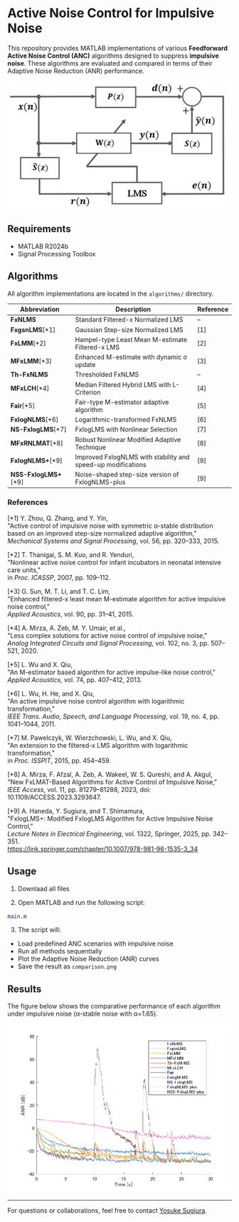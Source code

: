 # Active Noise Control for Impulsive Noise

This repository provides MATLAB implementations of various **Feedforward Active Noise Control (ANC)** algorithms designed to suppress **impulsive noise**. These algorithms are evaluated and compared in terms of their Adaptive Noise Reduction (ANR) performance.

![System Overview](ffanc.png)

## Requirements

- MATLAB R2024b
- Signal Processing Toolbox

## Algorithms

All algorithm implementations are located in the `algorithms/` directory.

| Abbreviation            | Description                                                                   | Reference |
|-------------------------|-------------------------------------------------------------------------------|-----------|
| **FxNLMS**              | Standard Filtered-x Normalized LMS                                             | –         |
| **FxgsnLMS**[*1]        | Gaussian Step-size Normalized LMS                                              | [1]       |
| **FxLMM**[*2]           | Hampel-type Least Mean M-estimate Filtered-x LMS                               | [2]       |
| **MFxLMM**[*3]          | Enhanced M-estimate with dynamic σ update                                     | [3]       |
| **Th-FxNLMS**           | Thresholded FxNLMS                                                             | –         |
| **MFxLCH**[*4]          | Median Filtered Hybrid LMS with L-Criterion                                   | [4]       |
| **Fair**[*5]            | Fair-type M-estimator adaptive algorithm                                       | [5]       |
| **FxlogNLMS**[*6]       | Logarithmic-transformed FxNLMS                                                 | [6]       |
| **NS-FxlogLMS**[*7]     | FxlogLMS with Nonlinear Selection                                               | [7]       |
| **MFxRNLMAT**[*8]       | Robust Nonlinear Modified Adaptive Technique                              | [8]       |
| **FxlogNLMS+**[*9]  | Improved FxlogNLMS with stability and speed-up modifications                   | [9]       |
| **NSS-FxlogLMS+**[*9]| Noise-shaped step-size version of FxlogNLMS-plus                             | [9]       |

### References

[*1] Y. Zhou, Q. Zhang, and Y. Yin,  
"Active control of impulsive noise with symmetric α-stable distribution based on an improved step-size normalized adaptive algorithm,"  
*Mechanical Systems and Signal Processing*, vol. 56, pp. 320–333, 2015.  

[*2] T. Thanigai, S. M. Kuo, and R. Yenduri,  
"Nonlinear active noise control for infant incubators in neonatal intensive care units,"  
in *Proc. ICASSP*, 2007, pp. 109–112.  

[*3] G. Sun, M. T. Li, and T. C. Lim,  
"Enhanced filtered-x least mean M-estimate algorithm for active impulsive noise control,"  
*Applied Acoustics*, vol. 90, pp. 31–41, 2015.  

[*4] A. Mirza, A. Zeb, M. Y. Umair, et al.,  
"Less complex solutions for active noise control of impulsive noise,"  
*Analog Integrated Circuits and Signal Processing*, vol. 102, no. 3, pp. 507–521, 2020.  

[*5] L. Wu and X. Qiu,  
"An M-estimator based algorithm for active impulse-like noise control,"  
*Applied Acoustics*, vol. 74, pp. 407–412, 2013.  

[*6] L. Wu, H. He, and X. Qiu,  
"An active impulsive noise control algorithm with logarithmic transformation,"  
*IEEE Trans. Audio, Speech, and Language Processing*, vol. 19, no. 4, pp. 1041–1044, 2011.  

[*7] M. Pawelczyk, W. Wierzchowski, L. Wu, and X. Qiu,  
"An extension to the filtered-x LMS algorithm with logarithmic transformation,"  
in *Proc. ISSPIT*, 2015, pp. 454–459.  

[*8] A. Mirza, F. Afzal, A. Zeb, A. Wakeel, W. S. Qureshi, and A. Akgul,  
"New FxLMAT-Based Algorithms for Active Control of Impulsive Noise,"  
*IEEE Access*, vol. 11, pp. 81279–81288, 2023, doi: 10.1109/ACCESS.2023.3293647.

[*9] A. Haneda, Y. Sugiura, and T. Shimamura,  
"FxlogLMS+: Modified FxlogLMS Algorithm for Active Impulsive Noise Control,"  
*Lecture Notes in Electrical Engineering*, vol. 1322, Springer, 2025, pp. 342–351.  
https://link.springer.com/chapter/10.1007/978-981-96-1535-3_34

## Usage

1. Downlaad all files

2. Open MATLAB and run the following script:

```matlab
main.m
```

3. The script will:

- Load predefined ANC scenarios with impulsive noise
- Run all methods sequentially
- Plot the Adaptive Noise Reduction (ANR) curves
- Save the result as `comparison.png`

## Results

The figure below shows the comparative performance of each algorithm under impulsive noise (α-stable noise with α=1.65).

![Comparison Result](comparison.png)

---

For questions or collaborations, feel free to contact [Yosuke Sugiura](mailto:ysugi@xxxx.ac.jp).
